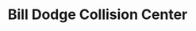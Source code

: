 ---
title: "Bill Dodge Collision Center"
url: /westbrook/bill-dodge-collision-center/
shop: Autowerkstatt
---